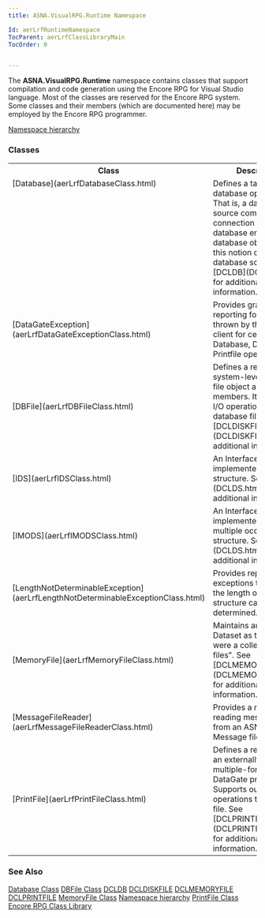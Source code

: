 ```yaml
---
title: ASNA.VisualRPG.Runtime Namespace

Id: aerLrfRuntimeNamespace
TocParent: aerLrfClassLibraryMain
TocOrder: 0


---
```


The **ASNA.VisualRPG.Runtime** namespace contains classes that support compilation and code generation using the Encore RPG for Visual Studio language. Most of the classes are reserved for the Encore RPG system. Some classes and their members (which are documented here) may be employed by the Encore RPG programmer. 

[Namespace hierarchy](aerLrfAsnaVisualRPGRuntimeHierarchy.html) 

### Classes
<table class="dtTABLE" id="Table2" cellspacing="0">
                <tr valign="top">
                    <th colspan="1" rowspan="1" style="width: 22%">
                        Class
                    </th>
                    <th colspan="1" rowspan="1" width="50%">
                        Description
                    </th>
                </tr>
                <tr valign="top">
                    <td colspan="1" rowspan="1" style="width: 22%">
                        [Database](aerLrfDatabaseClass.html)
                    </td>
                    <td colspan="1" rowspan="1" width="50%">
                        Defines a target for database operations. That is, a database source comprises
                        a connection to a database engine. The database object models this notion of a
                        database source.  See [DCLDB](DCLDB.html) for additional
                        information.
                    </td>
                </tr>
                <tr>
                    <td colspan="1" rowspan="1" style="width: 22%">
                        [DataGateException](aerLrfDataGateExceptionClass.html)
                    </td>
                    <td colspan="1" rowspan="1" width="50%">
                        Provides granular reporting for exceptions thrown by the DataGate
                        client for certain Database, DBFile and Printfile operations.
                    </td>
                </tr>
                <tr>
                    <td colspan="1" rowspan="1" style="width: 22%">
                        [DBFile](aerLrfDBFileClass.html)
                    </td>
                    <td colspan="1" rowspan="1" width="50%">
                        Defines a reference to a system-level database file object and its members. It
                        supports I/O operations to a database file.  See [DCLDISKFILE](DCLDISKFILE.html) for additional information.
                    </td>
                </tr>
                <tr>
                    <td colspan="1" rowspan="1" style="width: 22%">
                        [IDS](aerLrfIDSClass.html)
                    </td>
                    <td colspan="1" rowspan="1" width="50%">
                        An Interface implemented by a data structure.  See [DCLDS](DCLDS.html) for additional information.
                    </td>
                </tr>
                <tr>
                    <td colspan="1" rowspan="1" style="width: 22%">
                        [IMODS](aerLrfIMODSClass.html)
                    </td>
                    <td colspan="1" rowspan="1" width="50%">
                        An Interface implemented by a multiple occurance data
                        structure.  See [DCLDS](DCLDS.html) for additional information.
                    </td>
                </tr>
                <tr>
                    <td colspan="1" rowspan="1" style="width: 22%">
                        [LengthNotDeterminableException](aerLrfLengthNotDeterminableExceptionClass.html)
                    </td>
                    <td colspan="1" rowspan="1" width="50%">
                        Provides reporting for exceptions thrown when the length of a data
                        structure cannot be determined.
                    </td>
                </tr>
                <tr>
                    <td colspan="1" rowspan="1" style="width: 22%">
                        [MemoryFile](aerLrfMemoryFileClass.html)
                    </td>
                    <td colspan="1" rowspan="1" width="50%">
                        Maintains an ADO.NET Dataset as though it were a collection of "flat
                        files". See [DCLMEMORYFILE](DCLMEMORYFILE.html) for additional
                        information.
                    </td>
                </tr>
                <tr>
                    <td colspan="1" rowspan="1" style="width: 22%">
                        [MessageFileReader](aerLrfMessageFileReaderClass.html)
                    </td>
                    <td colspan="1" rowspan="1" width="50%">
                        Provides a method for reading message text from an ASNA .amf
                        Message file.
                    </td>
                </tr>
                <tr>
                    <td colspan="1" rowspan="1" style="width: 22%">
                        [PrintFile](aerLrfPrintFileClass.html)
                    </td>
                    <td colspan="1" rowspan="1" width="50%">
                        Defines a reference to an externally described, multiple-format
                        DataGate printer file. Supports output operations to the printer file. 
                        See [DCLPRINTFILE](DCLPRINTFILE.html) for additional information.
                    </td>
                </tr>
</table>

### See Also
[Database Class](aerLrfDatabaseClass.html)
[DBFile Class](aerLrfDBFileClass.html)
[DCLDB](DCLDB.html)
[DCLDISKFILE](DCLDISKFILE.html)
[DCLMEMORYFILE](DCLMEMORYFILE.html)
[DCLPRINTFILE](DCLPRINTFILE.html)
[MemoryFile Class](aerLrfMemoryFileClass.html)
[Namespace hierarchy](aerLrfAsnaVisualRPGRuntimeHierarchy.html)
[PrintFile Class](aerLrfPrintFileClass.html)
[Encore RPG Class Library](aerLrfClassLibraryMain.html) 
